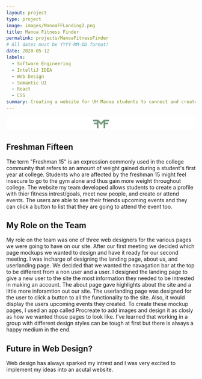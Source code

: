 ```yaml
---
layout: project
type: project
image: images/ManoaFFLanding2.png
title: Manoa Fitness Finder
permalink: projects/ManoaFitnessFinder
# All dates must be YYYY-MM-DD format!
date: 2020-05-12
labels:
  - Software Engineering 
  - IntelliJ IDEA
  - Web Design
  - Semantic UI
  - React 
  - CSS 
summary: Creating a website for UH Manoa students to connect and create fitness events to lose the "freshman fifteen" 
---
```

<img class="ui image" src="../images/ManoaFFLogo.png">

<h2> Freshman Fifteen </h2>

 The term "Freshman 15" is an expression commonly used in the college community that refers to an amount of weight gained during a student's first year at college. Students who are affected by the freshman 15 might feel insecure to go to the gym alone and thus gain more weight throughout college. The website my team developed allows students to create a profile with thier fitness intrest/goals, meet new people, and create or attend events. The users are able to see their friends upcoming events and they can click a button to list that they are going to attend the event too. 
 
 <h2> My Role on the Team </h2>
 
 My role on the team was one of three web designers for the various pages we were going to have on our site. After our first meeting we decided which page mockups we wanted to design and have it ready for our second meeting. I was incharge of designing the landing page, about us, and userlanding page. We decided that we wanted the navagation bar at the top to be different from a non user and a user. I designed the landing page to give a new user to the site the most information they needed to be intrested in making an account. The about page gave highlights about the site and a little more inforamtion out our site. The userlanding page was designed for the user to click a button to all the functionality to the site. Also, it would display the users upcoming events they created. To create these mockup pages, I used an app called Procreate to add images and design it as closly as how we wanted those pages to look like. I've learned that working in a group with different design styles can be tough at first but there is always a happy medium in the end.

<h2> Future in Web Design? </h2> 

Web design has always sparked my intrest and I was very excited to implement my ideas into an acutal website. 

